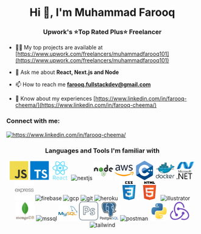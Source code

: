 <h1 align="center">Hi 👋, I'm Muhammad Farooq</h1>
<h3 align="center">Upwork's ⭐Top Rated Plus⭐ Freelancer</h3>

- 👨‍💻 My top projects are available at
  [https://www.upwork.com/freelancers/muhammadfarooq101](https://www.upwork.com/freelancers/muhammadfarooq101)
- 💬 Ask me about **React, Next.js and Node**

- 📫 How to reach me **farooq.fullstackdev@gmail.com**

- 📄 Know about my experiences
  [https://www.linkedin.com/in/farooq-cheema/](https://www.linkedin.com/in/farooq-cheema/)

<h3 align="left">Connect with me:</h3>
<p align="left">
    <a href="https://linkedin.com/in/https://www.linkedin.com/in/farooq-cheema/" target="blank">
        <img align="center"
            src="https://raw.githubusercontent.com/rahuldkjain/github-profile-readme-generator/master/src/images/icons/Social/linked-in-alt.svg"
            alt="https://www.linkedin.com/in/farooq-cheema/" height="30" width="40" />
    </a>
</p>

<h3 align="center">Languages and Tools I'm familiar with</h3>
<p align="center">
    <img src="https://raw.githubusercontent.com/devicons/devicon/master/icons/javascript/javascript-original.svg" alt="javascript" width="50" height="50" />
    <img src="https://raw.githubusercontent.com/devicons/devicon/master/icons/typescript/typescript-original.svg" alt="typescript" width="50" height="50" />
    <img src="https://raw.githubusercontent.com/devicons/devicon/master/icons/react/react-original-wordmark.svg" alt="react" width="50" height="50" />
    <img src="https://cdn.worldvectorlogo.com/logos/nextjs-2.svg" alt="nextjs" width="50" height="50" />
    <img src="https://raw.githubusercontent.com/devicons/devicon/master/icons/nodejs/nodejs-original-wordmark.svg" alt="nodejs" width="50" height="50" />
    <img src="https://raw.githubusercontent.com/devicons/devicon/master/icons/amazonwebservices/amazonwebservices-original-wordmark.svg" alt="aws" width="50" height="50" />
    <img src="https://raw.githubusercontent.com/devicons/devicon/master/icons/cplusplus/cplusplus-original.svg" alt="cplusplus" width="50" height="50" />
    <img src="https://raw.githubusercontent.com/devicons/devicon/master/icons/docker/docker-original-wordmark.svg" alt="docker" width="50" height="50" />
    <img src="https://raw.githubusercontent.com/devicons/devicon/master/icons/dot-net/dot-net-original-wordmark.svg" alt="dotnet" width="50" height="50" />
    <img src="https://raw.githubusercontent.com/devicons/devicon/master/icons/express/express-original-wordmark.svg" alt="express" width="50" height="50" />
    <img src="https://www.vectorlogo.zone/logos/firebase/firebase-icon.svg" alt="firebase" width="50" height="50" />
    <img src="https://www.vectorlogo.zone/logos/google_cloud/google_cloud-icon.svg" alt="gcp" width="50" height="50" />
    <img src="https://www.vectorlogo.zone/logos/git-scm/git-scm-icon.svg" alt="git" width="50" height="50" />
    <img src="https://www.vectorlogo.zone/logos/heroku/heroku-icon.svg" alt="heroku" width="50" height="50" />
    <img src="https://raw.githubusercontent.com/devicons/devicon/master/icons/css3/css3-original-wordmark.svg" alt="css3" width="50" height="50" />
    <img src="https://raw.githubusercontent.com/devicons/devicon/master/icons/html5/html5-original-wordmark.svg" alt="html5" width="50" height="50" />
    <img src="https://www.vectorlogo.zone/logos/adobe_illustrator/adobe_illustrator-icon.svg" alt="illustrator" width="50" height="50" />
    <img src="https://raw.githubusercontent.com/devicons/devicon/master/icons/mongodb/mongodb-original-wordmark.svg" alt="mongodb" width="50" height="50" />
    <img src="https://www.svgrepo.com/show/303229/microsoft-sql-server-logo.svg" alt="mssql" width="50" height="50" />
    <img src="https://raw.githubusercontent.com/devicons/devicon/master/icons/mysql/mysql-original-wordmark.svg" alt="mysql" width="50" height="50" />
    <img src="https://raw.githubusercontent.com/devicons/devicon/master/icons/photoshop/photoshop-line.svg" alt="photoshop" width="50" height="50" />
    <img src="https://raw.githubusercontent.com/devicons/devicon/master/icons/postgresql/postgresql-original-wordmark.svg" alt="postgresql" width="50" height="50" />
    <img src="https://www.vectorlogo.zone/logos/getpostman/getpostman-icon.svg" alt="postman" width="50" height="50" />
    <img src="https://raw.githubusercontent.com/devicons/devicon/master/icons/python/python-original.svg" alt="python" width="50" height="50" />
    <img src="https://raw.githubusercontent.com/devicons/devicon/master/icons/redux/redux-original.svg" alt="redux" width="50" height="50" />
    <img src="https://www.vectorlogo.zone/logos/tailwindcss/tailwindcss-icon.svg" alt="tailwind" width="50" height="50" />
</p>

